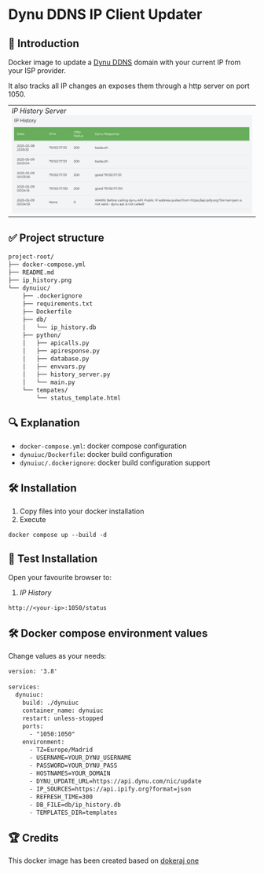 # Dynu DDNS IP Client Updater

## 📘 Introduction

Docker image to update a [Dynu DDNS](https://www.dynu.com) domain with your current IP from your ISP provider.

It also tracks all IP changes an exposes them through a http server on port 1050.

<table>
<tr>
<td valign="top">
<i>IP History Server</i><br>
<img src="ip_history.png" alt="IP History server" width="600">
</td>
</tr>
</table>

## ✅ Project structure

```
project-root/
├── docker-compose.yml
├── README.md
├── ip_history.png
└── dynuiuc/
    ├── .dockerignore
    ├── requirements.txt
    ├── Dockerfile
    ├── db/
    │   └── ip_history.db
    ├── python/
    │   ├── apicalls.py
    │   ├── apiresponse.py
    │   ├── database.py
    │   ├── envvars.py
    │   ├── history_server.py
    │   └── main.py
    └── tempates/
        └── status_template.html

```

## 🔍 Explanation

- ```docker-compose.yml```: docker compose configuration
- ```dynuiuc/Dockerfile```: docker build configuration
- ```dynuiuc/.dockerignore```: docker build configuration support

## 🛠️ Installation

1.  Copy files into your docker installation 
2.  Execute
```
docker compose up --build -d
```

## 🧪 Test Installation

Open your favourite browser to:
1. *IP History*
```
http://<your-ip>:1050/status 
````

## 🛠️ Docker compose environment values

Change values as your needs:
```
version: '3.8'

services:
  dynuiuc:
    build: ./dynuiuc
    container_name: dynuiuc
    restart: unless-stopped
    ports:
      - "1050:1050"
    environment:
      - TZ=Europe/Madrid
      - USERNAME=YOUR_DYNU_USERNAME
      - PASSWORD=YOUR_DYNU_PASS
      - HOSTNAMES=YOUR_DOMAIN
      - DYNU_UPDATE_URL=https://api.dynu.com/nic/update
      - IP_SOURCES=https://api.ipify.org?format=json
      - REFRESH_TIME=300
      - DB_FILE=db/ip_history.db
      - TEMPLATES_DIR=templates

```

## 🏆 Credits

This docker image has been created based on [dokeraj one](https://hub.docker.com/r/dokeraj/dynu-updater)
